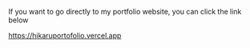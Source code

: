 If you want to go directly to my portfolio website, you can click the link below

https://hikaruportofolio.vercel.app
